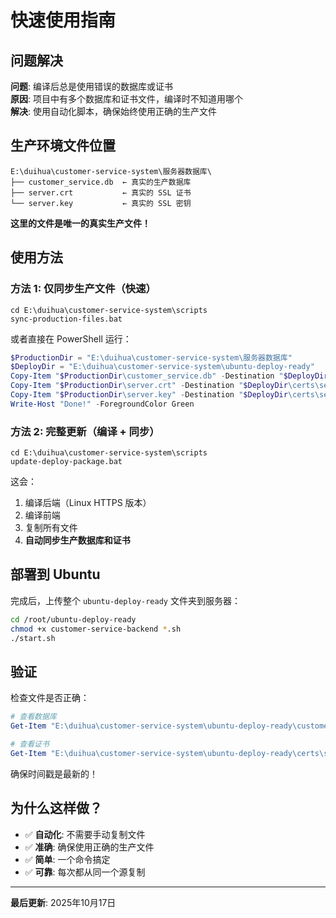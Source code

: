 # 快速使用指南

## 问题解决

**问题**: 编译后总是使用错误的数据库或证书  
**原因**: 项目中有多个数据库和证书文件，编译时不知道用哪个  
**解决**: 使用自动化脚本，确保始终使用正确的生产文件

## 生产环境文件位置

```
E:\duihua\customer-service-system\服务器数据库\
├── customer_service.db  ← 真实的生产数据库
├── server.crt           ← 真实的 SSL 证书  
└── server.key           ← 真实的 SSL 密钥
```

**这里的文件是唯一的真实生产文件！**

## 使用方法

### 方法 1: 仅同步生产文件（快速）

```batch
cd E:\duihua\customer-service-system\scripts
sync-production-files.bat
```

或者直接在 PowerShell 运行：

```powershell
$ProductionDir = "E:\duihua\customer-service-system\服务器数据库"
$DeployDir = "E:\duihua\customer-service-system\ubuntu-deploy-ready"
Copy-Item "$ProductionDir\customer_service.db" -Destination "$DeployDir\customer_service.db" -Force
Copy-Item "$ProductionDir\server.crt" -Destination "$DeployDir\certs\server.crt" -Force
Copy-Item "$ProductionDir\server.key" -Destination "$DeployDir\certs\server.key" -Force
Write-Host "Done!" -ForegroundColor Green
```

### 方法 2: 完整更新（编译 + 同步）

```batch
cd E:\duihua\customer-service-system\scripts
update-deploy-package.bat
```

这会：
1. 编译后端（Linux HTTPS 版本）
2. 编译前端
3. 复制所有文件
4. **自动同步生产数据库和证书**

## 部署到 Ubuntu

完成后，上传整个 `ubuntu-deploy-ready` 文件夹到服务器：

```bash
cd /root/ubuntu-deploy-ready
chmod +x customer-service-backend *.sh
./start.sh
```

## 验证

检查文件是否正确：

```powershell
# 查看数据库
Get-Item "E:\duihua\customer-service-system\ubuntu-deploy-ready\customer_service.db" | Format-List

# 查看证书
Get-Item "E:\duihua\customer-service-system\ubuntu-deploy-ready\certs\server.*" | Format-List
```

确保时间戳是最新的！

## 为什么这样做？

- ✅ **自动化**: 不需要手动复制文件
- ✅ **准确**: 确保使用正确的生产文件
- ✅ **简单**: 一个命令搞定
- ✅ **可靠**: 每次都从同一个源复制

---

**最后更新**: 2025年10月17日
